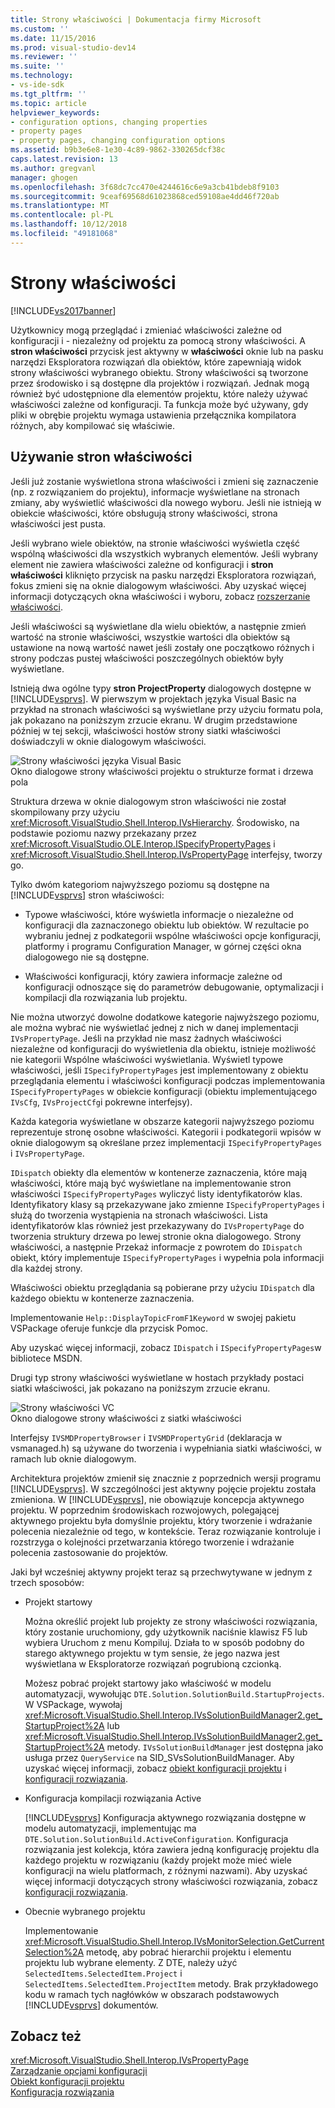 ```yaml
---
title: Strony właściwości | Dokumentacja firmy Microsoft
ms.custom: ''
ms.date: 11/15/2016
ms.prod: visual-studio-dev14
ms.reviewer: ''
ms.suite: ''
ms.technology:
- vs-ide-sdk
ms.tgt_pltfrm: ''
ms.topic: article
helpviewer_keywords:
- configuration options, changing properties
- property pages
- property pages, changing configuration options
ms.assetid: b9b3e6e8-1e30-4c89-9862-330265dcf38c
caps.latest.revision: 13
ms.author: gregvanl
manager: ghogen
ms.openlocfilehash: 3f68dc7cc470e4244616c6e9a3cb41bdeb8f9103
ms.sourcegitcommit: 9ceaf69568d61023868ced59108ae4dd46f720ab
ms.translationtype: MT
ms.contentlocale: pl-PL
ms.lasthandoff: 10/12/2018
ms.locfileid: "49181068"
---
```

# <a name="property-pages"></a>Strony właściwości
[!INCLUDE[vs2017banner](../../includes/vs2017banner.md)]

Użytkownicy mogą przeglądać i zmieniać właściwości zależne od konfiguracji i - niezależny od projektu za pomocą strony właściwości. A **stron właściwości** przycisk jest aktywny w **właściwości** oknie lub na pasku narzędzi Eksploratora rozwiązań dla obiektów, które zapewniają widok strony właściwości wybranego obiektu. Strony właściwości są tworzone przez środowisko i są dostępne dla projektów i rozwiązań. Jednak mogą również być udostępnione dla elementów projektu, które należy używać właściwości zależne od konfiguracji. Ta funkcja może być używany, gdy pliki w obrębie projektu wymaga ustawienia przełącznika kompilatora różnych, aby kompilować się właściwie.  
  
## <a name="using-property-pages"></a>Używanie stron właściwości  
 Jeśli już zostanie wyświetlona strona właściwości i zmieni się zaznaczenie (np. z rozwiązaniem do projektu), informacje wyświetlane na stronach zmiany, aby wyświetlić właściwości dla nowego wyboru. Jeśli nie istnieją w obiekcie właściwości, które obsługują strony właściwości, strona właściwości jest pusta.  
  
 Jeśli wybrano wiele obiektów, na stronie właściwości wyświetla część wspólną właściwości dla wszystkich wybranych elementów. Jeśli wybrany element nie zawiera właściwości zależne od konfiguracji i **stron właściwości** kliknięto przycisk na pasku narzędzi Eksploratora rozwiązań, fokus zmieni się na oknie dialogowym właściwości. Aby uzyskać więcej informacji dotyczących okna właściwości i wyboru, zobacz [rozszerzanie właściwości](../../extensibility/internals/extending-properties.md).  
  
 Jeśli właściwości są wyświetlane dla wielu obiektów, a następnie zmień wartość na stronie właściwości, wszystkie wartości dla obiektów są ustawione na nową wartość nawet jeśli zostały one początkowo różnych i strony podczas pustej właściwości poszczególnych obiektów były wyświetlane.  
  
 Istnieją dwa ogólne typy **stron ProjectProperty** dialogowych dostępne w [!INCLUDE[vsprvs](../../includes/vsprvs-md.md)]. W pierwszym w projektach języka Visual Basic na przykład na stronach właściwości są wyświetlane przy użyciu formatu pola, jak pokazano na poniższym zrzucie ekranu. W drugim przedstawione później w tej sekcji, właściwości hostów strony siatki właściwości doświadczyli w oknie dialogowym właściwości.  
  
 ![Strony właściwości języka Visual Basic](../../extensibility/internals/media/vsvbproppages.gif "vsVBPropPages")  
Okno dialogowe strony właściwości projektu o strukturze format i drzewa pola  
  
 Struktura drzewa w oknie dialogowym stron właściwości nie został skompilowany przy użyciu <xref:Microsoft.VisualStudio.Shell.Interop.IVsHierarchy>. Środowisko, na podstawie poziomu nazwy przekazany przez <xref:Microsoft.VisualStudio.OLE.Interop.ISpecifyPropertyPages> i <xref:Microsoft.VisualStudio.Shell.Interop.IVsPropertyPage> interfejsy, tworzy go.  
  
 Tylko dwóm kategoriom najwyższego poziomu są dostępne na [!INCLUDE[vsprvs](../../includes/vsprvs-md.md)] stron właściwości:  
  
-   Typowe właściwości, które wyświetla informacje o niezależne od konfiguracji dla zaznaczonego obiektu lub obiektów. W rezultacie po wybraniu jednej z podkategorii wspólne właściwości opcje konfiguracji, platformy i programu Configuration Manager, w górnej części okna dialogowego nie są dostępne.  
  
-   Właściwości konfiguracji, który zawiera informacje zależne od konfiguracji odnoszące się do parametrów debugowanie, optymalizacji i kompilacji dla rozwiązania lub projektu.  
  
 Nie można utworzyć dowolne dodatkowe kategorie najwyższego poziomu, ale można wybrać nie wyświetlać jednej z nich w danej implementacji `IVsPropertyPage`. Jeśli na przykład nie masz żadnych właściwości niezależne od konfiguracji do wyświetlenia dla obiektu, istnieje możliwość nie kategorii Wspólne właściwości wyświetlania. Wyświetl typowe właściwości, jeśli `ISpecifyPropertyPages` jest implementowany z obiektu przeglądania elementu i właściwości konfiguracji podczas implementowania `ISpecifyPropertyPages` w obiekcie konfiguracji (obiektu implementującego `IVsCfg`, `IVsProjectCfg`i pokrewne interfejsy).  
  
 Każda kategoria wyświetlane w obszarze kategorii najwyższego poziomu reprezentuje stronę osobne właściwości. Kategorii i podkategorii wpisów w oknie dialogowym są określane przez implementacji `ISpecifyPropertyPages` i `IVsPropertyPage`.  
  
 `IDispatch` obiekty dla elementów w kontenerze zaznaczenia, które mają właściwości, które mają być wyświetlane na implementowanie stron właściwości `ISpecifyPropertyPages` wyliczyć listy identyfikatorów klas. Identyfikatory klasy są przekazywane jako zmienne `ISpecifyPropertyPages` i służą do tworzenia wystąpienia na stronach właściwości. Lista identyfikatorów klas również jest przekazywany do `IVsPropertyPage` do tworzenia struktury drzewa po lewej stronie okna dialogowego. Strony właściwości, a następnie Przekaż informacje z powrotem do `IDispatch` obiekt, który implementuje `ISpecifyPropertyPages` i wypełnia pola informacji dla każdej strony.  
  
 Właściwości obiektu przeglądania są pobierane przy użyciu `IDispatch` dla każdego obiektu w kontenerze zaznaczenia.  
  
 Implementowanie `Help::DisplayTopicFromF1Keyword` w swojej pakietu VSPackage oferuje funkcje dla przycisk Pomoc.  
  
 Aby uzyskać więcej informacji, zobacz `IDispatch` i `ISpecifyPropertyPages`w bibliotece MSDN.  
  
 Drugi typ strony właściwości wyświetlane w hostach przykłady postaci siatki właściwości, jak pokazano na poniższym zrzucie ekranu.  
  
 ![Strony właściwości VC](../../extensibility/internals/media/vsvcproppages.gif "vsVCPropPages")  
Okno dialogowe strony właściwości z siatki właściwości  
  
 Interfejsy `IVSMDPropertyBrowser` i `IVSMDPropertyGrid` (deklaracja w vsmanaged.h) są używane do tworzenia i wypełniania siatki właściwości, w ramach lub oknie dialogowym.  
  
 Architektura projektów zmienił się znacznie z poprzednich wersji programu [!INCLUDE[vsprvs](../../includes/vsprvs-md.md)]. W szczególności jest aktywny pojęcie projektu została zmieniona. W [!INCLUDE[vsprvs](../../includes/vsprvs-md.md)], nie obowiązuje koncepcja aktywnego projektu. W poprzednim środowiskach rozwojowych, polegającej aktywnego projektu była domyślnie projektu, który tworzenie i wdrażanie polecenia niezależnie od tego, w kontekście. Teraz rozwiązanie kontroluje i rozstrzyga o kolejności przetwarzania którego tworzenie i wdrażanie polecenia zastosowanie do projektów.  
  
 Jaki był wcześniej aktywny projekt teraz są przechwytywane w jednym z trzech sposobów:  
  
-   Projekt startowy  
  
     Można określić projekt lub projekty ze strony właściwości rozwiązania, który zostanie uruchomiony, gdy użytkownik naciśnie klawisz F5 lub wybiera Uruchom z menu Kompiluj. Działa to w sposób podobny do starego aktywnego projektu w tym sensie, że jego nazwa jest wyświetlana w Eksploratorze rozwiązań pogrubioną czcionką.  
  
     Możesz pobrać projekt startowy jako właściwość w modelu automatyzacji, wywołując `DTE.Solution.SolutionBuild.StartupProjects`. W VSPackage, wywołaj <xref:Microsoft.VisualStudio.Shell.Interop.IVsSolutionBuildManager2.get_StartupProject%2A> lub <xref:Microsoft.VisualStudio.Shell.Interop.IVsSolutionBuildManager2.get_StartupProject%2A> metody. `IVsSolutionBuildManager` jest dostępna jako usługa przez `QueryService` na SID_SVsSolutionBuildManager. Aby uzyskać więcej informacji, zobacz [obiekt konfiguracji projektu](../../extensibility/internals/project-configuration-object.md) i [konfiguracji rozwiązania](../../extensibility/internals/solution-configuration.md).  
  
-   Konfiguracja kompilacji rozwiązania Active  
  
     [!INCLUDE[vsprvs](../../includes/vsprvs-md.md)] Konfiguracja aktywnego rozwiązania dostępne w modelu automatyzacji, implementując ma `DTE.Solution.SolutionBuild.ActiveConfiguration`. Konfiguracja rozwiązania jest kolekcja, która zawiera jedną konfigurację projektu dla każdego projektu w rozwiązaniu (każdy projekt może mieć wiele konfiguracji na wielu platformach, z różnymi nazwami). Aby uzyskać więcej informacji dotyczących strony właściwości rozwiązania, zobacz [konfiguracji rozwiązania](../../extensibility/internals/solution-configuration.md).  
  
-   Obecnie wybranego projektu  
  
     Implementowanie <xref:Microsoft.VisualStudio.Shell.Interop.IVsMonitorSelection.GetCurrentSelection%2A> metodę, aby pobrać hierarchii projektu i elementu projektu lub wybrane elementy. Z DTE, należy użyć `SelectedItems.SelectedItem.Project` i `SelectedItems.SelectedItem.ProjectItem` metody. Brak przykładowego kodu w ramach tych nagłówków w obszarach podstawowych [!INCLUDE[vsprvs](../../includes/vsprvs-md.md)] dokumentów.  
  
## <a name="see-also"></a>Zobacz też  
 <xref:Microsoft.VisualStudio.Shell.Interop.IVsPropertyPage>   
 [Zarządzanie opcjami konfiguracji](../../extensibility/internals/managing-configuration-options.md)   
 [Obiekt konfiguracji projektu](../../extensibility/internals/project-configuration-object.md)   
 [Konfiguracja rozwiązania](../../extensibility/internals/solution-configuration.md)

